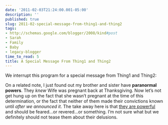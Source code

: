 ```yaml
---
date: '2011-02-03T21:24:00.001-05:00'
description: ''
published: true
slug: 2011-02-special-message-from-thing1-and-thing2
tags:
- http://schemas.google.com/blogger/2008/kind#post
- Sarah
- Family
- Baby
- legacy-blogger
time_to_read: 5
title: A Special Message From Thing1 and Thing2
---
```


<p>We interrupt this program for a special message from Thing1 and Thing2:</p>  <p style="text-align: center;"></p>
<p>On a related note, I just found out my brother and sister have <strong>paranormal powers</strong>. They <em>knew</em> Wife was pregnant back at Thanksgiving. Now let’s not get hung up on the fact that she wasn’t pregnant at the time of this determination, or the fact that neither of them made their convictions known until <em>after we announced it</em>. The take away here is that <a href="http://bit.ly/POOOWWEEERR" target="_blank">they are powerful</a> and should be feared…or revered…or something. I’m not sure what but we definitely should not tease them about their delusions.</p>